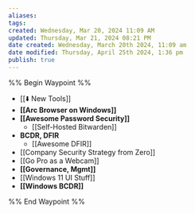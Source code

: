 ```yaml
---
aliases: 
tags: 
created: Wednesday, Mar 20, 2024 11:09 AM
updated: Thursday, Mar 21, 2024 08:21 PM
date created: Wednesday, March 20th 2024, 11:09 am
date modified: Thursday, April 25th 2024, 1:36 pm
publish: true
---
```


%% Begin Waypoint %%
- [[⬇️ New Tools]]
- **[[Arc Browser on Windows]]**
- **[[Awesome Password Security]]**
	- [[Self-Hosted Bitwarden]]
- **BCDR, DFIR**
	- [[Awesome DFIR]]
- [[Company Security Strategy from Zero]]
- [[Go Pro as a Webcam]]
- **[[Governance, Mgmt]]**
- [[Windows 11 UI Stuff]]
- **[[Windows BCDR]]**

%% End Waypoint %%